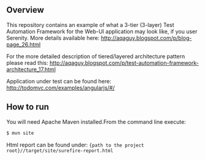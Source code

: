## Overview
This repository contains an example of what a 3-tier (3-layer) Test Automation Framework for the Web-UI application may look like, if you user Serenity.
More details available here: http://aqaguy.blogspot.com/p/blog-page_26.html

For the more detailed description of tiered/layered architecture pattern please read this: http://aqaguy.blogspot.com/p/test-automation-framework-architecture_17.html

Application under test can be found here: http://todomvc.com/examples/angularjs/#/

## How to run
You will need Apache Maven installed.From the command line execute:

```bash
$ mvn site
```

Html report can be found under: `{path to the project root}//target/site/surefire-report.html`
